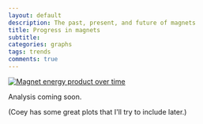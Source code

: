 ```yaml
---
layout: default
description: The past, present, and future of magnets
title: Progress in magnets
subtitle: 
categories: graphs
tags: trends
comments: true
---
```


[![Magnet energy product over time](http://www.nature.com/news/2011/110406/images/Magnet750NEW.jpg)](http://www.nature.com/news/2011/110406/full/472022a.html)

Analysis coming soon.

(Coey has some great plots that I'll try to include later.)